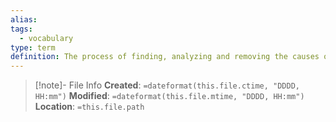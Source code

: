 ```yaml
---
alias: 
tags:
  - vocabulary
type: term
definition: The process of finding, analyzing and removing the causes of failures in a component or system
---
```

> [!note]- File Info
> **Created**:  `=dateformat(this.file.ctime, "DDDD, HH:mm")`
> **Modified**: `=dateformat(this.file.mtime, "DDDD, HH:mm")` 
> **Location**: `=this.file.path`